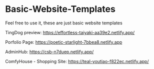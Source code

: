 # Basic-Website-Templates

Feel free to use it, these are just basic website templates

TingDog preview: https://effortless-taiyaki-aa39e2.netlify.app/

Porfolio Page: https://poetic-starlight-7bbea8.netlify.app

AdminHub: https://csb-n7duep.netlify.app/

ComfyHouse - Shopping Site: https://teal-youtiao-f822ec.netlify.app/
